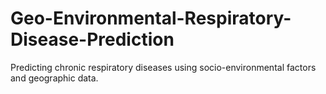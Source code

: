 # Geo-Environmental-Respiratory-Disease-Prediction
Predicting chronic respiratory diseases using socio-environmental factors and geographic data.
